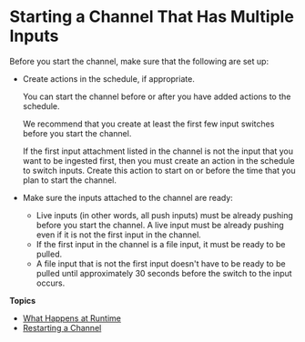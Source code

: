# Starting a Channel That Has Multiple Inputs<a name="ips-start-channel-multi-inputs"></a>

Before you start the channel, make sure that the following are set up:
+ Create actions in the schedule, if appropriate\.

  You can start the channel before or after you have added actions to the schedule\.

  We recommend that you create at least the first few input switches before you start the channel\.

  If the first input attachment listed in the channel is not the input that you want to be ingested first, then you must create an action in the schedule to switch inputs\. Create this action to start on or before the time that you plan to start the channel\.
+ Make sure the inputs attached to the channel are ready:
  + Live inputs \(in other words, all push inputs\) must be already pushing before you start the channel\. A live input must be already pushing even if it is not the first input in the channel\.
  + If the first input in the channel is a file input, it must be ready to be pulled\. 
  + A file input that is not the first input doesn't have to be ready to be pulled until approximately 30 seconds before the switch to the input occurs\. 

**Topics**
+ [What Happens at Runtime](ips-runtime-behavior.md)
+ [Restarting a Channel](ips-restart-channel-multi-inputs.md)